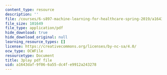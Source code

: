 ```yaml
---
content_type: resource
description: ''
file: /courses/6-s897-machine-learning-for-healthcare-spring-2019/a1643daf9f066a55dc4fe9912a243278_gRkUhg9Wb-I.pdf
file_size: 101649
file_type: application/pdf
hide_download: true
hide_download_original: null
learning_resource_types: []
license: https://creativecommons.org/licenses/by-nc-sa/4.0/
ocw_type: OCWFile
resourcetype: Document
title: 3play pdf file
uid: a1643daf-9f06-6a55-dc4f-e9912a243278
---
```


